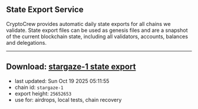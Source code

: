 ## State Export Service
CryptoCrew provides automatic daily state exports for all chains we validate. State export files can be used as genesis files and are a snapshot of the current blockchain state, including all validators, accounts, balances and delegations.

---
**Download: [stargaze-1 state export](https://dl-eu2.ccvalidators.com/SERVICE/stargaze/stargaze-1_export_25652653.json)**
---

- last updated: Sun Oct 19 2025 05:11:55
- chain id: `stargaze-1`
- export height: `25652653`
- use for: airdrops, local tests, chain recovery
